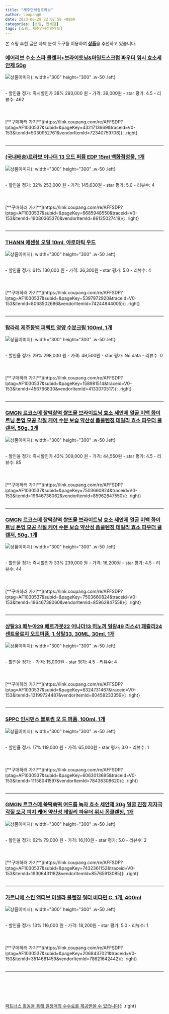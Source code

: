 ```yaml
---
title: "제주면세점르라보"
author: coupang6
date: 2023-06-29 22:07:58 +0800
categories: [쇼핑, 면세점]
tags: [쇼핑, 제주면세점르라보]
---
```


본 쇼핑 추천 글은 자체 분석 도구를 이용하여 [**상품**](https://link.coupang.com/a/bao1ui)을 추천하고 있습니다.

### [에어리브 수소 스파 클렌저+브라이토닝&마일드스크럽 파우더 워시 효소세안제 50g](https://link.coupang.com/re/AFFSDP?lptag=AF1030537&subid=&pageKey=4321713669&traceid=V0-153&itemId=5030952761&vendorItemId=72340759706)

![상품이미지](https://thumbnail7.coupangcdn.com/thumbnails/remote/230x230ex/image/vendor_inventory/fdc8/1d2fc6217c6453fdd200c48a84335444a27e0c06d1494b6a1fef1293e789.jpg){: width="300" height="300" .w-50 .left}


<br>
- 할인율 정가: 즉시할인가 38%  293,000   원
- 가격: 39,000원
- star 평가: 4.5
- 리뷰수: 462
<br>
<br>
<br>
<br>
[**구매하러 가기**](https://link.coupang.com/re/AFFSDP?lptag=AF1030537&subid=&pageKey=4321713669&traceid=V0-153&itemId=5030952761&vendorItemId=72340759706){: .right}
<br>
<br>

---

### [(국내배송)르라보 어나더 13 오드 퍼퓸 EDP 15ml 백화점정품, 1개](https://link.coupang.com/re/AFFSDP?lptag=AF1030537&subid=&pageKey=6685948550&traceid=V0-153&itemId=19080365370&vendorItemId=86125027419)

![상품이미지](https://thumbnail6.coupangcdn.com/thumbnails/remote/230x230ex/image/vendor_inventory/ec19/01dba412f4946e0ddb5a3bf945aef24a0d00327575f9009f42130d5f48d0.jpg){: width="300" height="300" .w-50 .left}


<br>
- 할인율 정가: 32%  253,000   원
- 가격: 145,630원
- star 평가: 5.0
- 리뷰수: 4
<br>
<br>
<br>
<br>
[**구매하러 가기**](https://link.coupang.com/re/AFFSDP?lptag=AF1030537&subid=&pageKey=6685948550&traceid=V0-153&itemId=19080365370&vendorItemId=86125027419){: .right}
<br>
<br>

---

### [THANN 에센셜 오일 10ml, 아로마틱 우드](https://link.coupang.com/re/AFFSDP?lptag=AF1030537&subid=&pageKey=5397972920&traceid=V0-153&itemId=8068502686&vendorItemId=74244844005)

![상품이미지](https://thumbnail8.coupangcdn.com/thumbnails/remote/230x230ex/image/retail/images/3104826506217987-dda2a2ea-cf2f-4307-a892-320e9dfeb6f7.jpg){: width="300" height="300" .w-50 .left}


<br>
- 할인율 정가: 61%  130,000   원
- 가격: 36,300원
- star 평가: 5.0
- 리뷰수: 4
<br>
<br>
<br>
<br>
[**구매하러 가기**](https://link.coupang.com/re/AFFSDP?lptag=AF1030537&subid=&pageKey=5397972920&traceid=V0-153&itemId=8068502686&vendorItemId=74244844005){: .right}
<br>
<br>

---

### [탐라레 제주동백 퍼펙트 영양 수분크림 100ml, 1개](https://link.coupang.com/re/AFFSDP?lptag=AF1030537&subid=&pageKey=158981514&traceid=V0-153&itemId=456766830&vendorItemId=4133070517)

![상품이미지](https://thumbnail10.coupangcdn.com/thumbnails/remote/230x230ex/image/vendor_inventory/images/2018/11/19/15/7/44fded06-1c2f-4dfe-999f-bd8fc23ef131.jpg){: width="300" height="300" .w-50 .left}


<br>
- 할인율 정가: 29%  298,000   원
- 가격: 49,500원
- star 평가: No data
- 리뷰수: 0
<br>
<br>
<br>
<br>
[**구매하러 가기**](https://link.coupang.com/re/AFFSDP?lptag=AF1030537&subid=&pageKey=158981514&traceid=V0-153&itemId=456766830&vendorItemId=4133070517){: .right}
<br>
<br>

---

### [GMGN 르코스메 찰떡찰떡 쌀뜨물 브라이트닝 효소 세안제 얼굴 미백 화이트닝 톤업 모공 각질 케어 수분 보습 약산성 폼클렌징 데일리 효소 파우더 클렌저, 50g, 3개](https://link.coupang.com/re/AFFSDP?lptag=AF1030537&subid=&pageKey=7503660824&traceid=V0-153&itemId=19646738062&vendorItemId=85962847550)

![상품이미지](https://thumbnail6.coupangcdn.com/thumbnails/remote/230x230ex/image/vendor_inventory/9fee/fa1f9c0fa84ef5eb170dd32682e0d7765bd8a0bcdfa9ed251cccc57cde63.jpg){: width="300" height="300" .w-50 .left}


<br>
- 할인율 정가: 즉시할인가 43%  309,000   원
- 가격: 44,550원
- star 평가: 4.5
- 리뷰수: 85
<br>
<br>
<br>
<br>
[**구매하러 가기**](https://link.coupang.com/re/AFFSDP?lptag=AF1030537&subid=&pageKey=7503660824&traceid=V0-153&itemId=19646738062&vendorItemId=85962847550){: .right}
<br>
<br>

---

### [GMGN 르코스메 찰떡찰떡 쌀뜨물 브라이트닝 효소 세안제 얼굴 미백 화이트닝 톤업 모공 각질 케어 수분 보습 약산성 폼클렌징 데일리 효소 파우더 클렌저, 50g, 1개](https://link.coupang.com/re/AFFSDP?lptag=AF1030537&subid=&pageKey=7503660824&traceid=V0-153&itemId=19646738060&vendorItemId=85962847558)

![상품이미지](https://thumbnail9.coupangcdn.com/thumbnails/remote/230x230ex/image/vendor_inventory/6e25/22fc66a163047e708029234f38f545abdbb5ec10b855fa2a63c6aa8875ad.jpg){: width="300" height="300" .w-50 .left}


<br>
- 할인율 정가: 즉시할인가 33%  239,000   원
- 가격: 16,200원
- star 평가: 4.5
- 리뷰수: 44
<br>
<br>
<br>
<br>
[**구매하러 가기**](https://link.coupang.com/re/AFFSDP?lptag=AF1030537&subid=&pageKey=7503660824&traceid=V0-153&itemId=19646738060&vendorItemId=85962847558){: .right}
<br>
<br>

---

### [상탈33 떼누아29 베르가못22 어나더13 히노끼 일랑49 리스41 패츌리24 센트올로지 오드퍼퓸, 1.상탈33, 30ML, 30ml, 1개](https://link.coupang.com/re/AFFSDP?lptag=AF1030537&subid=&pageKey=6324731467&traceid=V0-153&itemId=13199724487&vendorItemId=80458233359)

![상품이미지](https://thumbnail6.coupangcdn.com/thumbnails/remote/230x230ex/image/vendor_inventory/fd52/4da13c04045bf20ca12d16be806fde4ecb1eed13d0b33cb34df19dd26d2b.jpg){: width="300" height="300" .w-50 .left}


<br>
- 할인율 정가: 
- 가격: 15,000원
- star 평가: 4.5
- 리뷰수: 4
<br>
<br>
<br>
<br>
[**구매하러 가기**](https://link.coupang.com/re/AFFSDP?lptag=AF1030537&subid=&pageKey=6324731467&traceid=V0-153&itemId=13199724487&vendorItemId=80458233359){: .right}
<br>
<br>

---

### [SPPC 인시던스 블로썸 오 드 퍼퓸, 100ml, 1개](https://link.coupang.com/re/AFFSDP?lptag=AF1030537&subid=&pageKey=6063013695&traceid=V0-153&itemId=11158041597&vendorItemId=78436308620)

![상품이미지](https://thumbnail9.coupangcdn.com/thumbnails/remote/230x230ex/image/retail/images/3354329088694363-bcf90b92-1791-409a-818c-d4e5a70a6f9a.jpg){: width="300" height="300" .w-50 .left}


<br>
- 할인율 정가: 17%  119,000   원
- 가격: 65,000원
- star 평가: 3.0
- 리뷰수: 1
<br>
<br>
<br>
<br>
[**구매하러 가기**](https://link.coupang.com/re/AFFSDP?lptag=AF1030537&subid=&pageKey=6063013695&traceid=V0-153&itemId=11158041597&vendorItemId=78436308620){: .right}
<br>
<br>

---

### [GMGN 르코스메 쑥떡쑥떡 여드름 녹차 효소 세안제 30g 얼굴 진정 저자극 각질 모공 피지 케어 약산성 데일리 파우더 워시 폼클렌징, 1개](https://link.coupang.com/re/AFFSDP?lptag=AF1030537&subid=&pageKey=7432361152&traceid=V0-153&itemId=19306431182&vendorItemId=85765913085)

![상품이미지](https://thumbnail10.coupangcdn.com/thumbnails/remote/230x230ex/image/vendor_inventory/7587/e6415850ce2f1bdb85dcc976b1157fa92a051e40286bf2dcbef635a52045.jpeg){: width="300" height="300" .w-50 .left}


<br>
- 할인율 정가: 62%  79,000   원
- 가격: 16,110원
- star 평가: 5.0
- 리뷰수: 2
<br>
<br>
<br>
<br>
[**구매하러 가기**](https://link.coupang.com/re/AFFSDP?lptag=AF1030537&subid=&pageKey=7432361152&traceid=V0-153&itemId=19306431182&vendorItemId=85765913085){: .right}
<br>
<br>

---

### [가르니에 스킨 액티브 미셀라 클렌징 워터 비타민 C, 1개, 400ml](https://link.coupang.com/re/AFFSDP?lptag=AF1030537&subid=&pageKey=2068437021&traceid=V0-153&itemId=3514681459&vendorItemId=78621642442)

![상품이미지](https://thumbnail7.coupangcdn.com/thumbnails/remote/230x230ex/image/vendor_inventory/e09e/a87f8d86c56677c878692028eb8de9ec8e81b196328c40f7178c2b6c95af.JPG){: width="300" height="300" .w-50 .left}


<br>
- 할인율 정가: 13%  116,000   원
- 가격: 18,200원
- star 평가: 5.0
- 리뷰수: 1
<br>
<br>
<br>
<br>
[**구매하러 가기**](https://link.coupang.com/re/AFFSDP?lptag=AF1030537&subid=&pageKey=2068437021&traceid=V0-153&itemId=3514681459&vendorItemId=78621642442){: .right}
<br>
<br>

---
<br><br><br><br><br> [파트너스 활동을 통해 일정액의 수수료를 제공받을 수 있습니다](https://link.coupang.com/a/bao1ui){: .right}